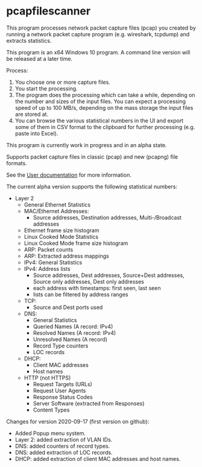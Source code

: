 # pcapfilescanner

This program processes network packet capture files (pcap) you created by running a
network packet capture program (e.g. wireshark, tcpdump) and extracts statistics.

This program is an x64 Windows 10 program.  A command line version will be released
at a later time.

Process:
  1. You choose one or more capture files.
  1. You start the processing.
  1. The program does the processing which can take a while, depending
     on the number and sizes of the input files. You can expect a processing
     speed of up to 100 MB/s, depending on the mass storage the input files
     are stored at.
  1. You can browse the various statistical numbers in the UI and export
     some of them in CSV format to the clipboard for further processing
     (e.g. paste into Excel).

This program is currently work in progress and in an alpha state.

Supports packet capture files in classic (pcap) and new (pcapng) file formats.

See the [User documentation](https://github.com/soprero/pcapfilescanner/wiki/PcapFileScanner-Frontend-User-manual) for more information.

The current alpha version supports the following statistical numbers:
    
* Layer 2
    * General Ethernet Statistics
    * MAC/Ethernet Addresses:
      * Source addresses, Destination addresses, Multi-/Broadcast addresses
    * Ethernet frame size histogram
    * Linux Cooked Mode Statistics
    * Linux Cooked Mode frame size histogram
    * ARP: Packet counts
    * ARP: Extracted address mappings
    * IPv4: General Statistics
    * IPv4: Address lists
        * Source addresses, Dest addresses, Source+Dest addresses,
            Source only addresses, Dest only addresses
        * each address with timestamps: first seen, last seen
        * lists can be filtered by address ranges
    * TCP:
        * Source and Dest ports used
    * DNS:
        * General Statistics
        * Queried Names (A record: IPv4)
        * Resolved Names (A record: IPv4)
        * Unresolved Names (A record)
        * Record Type counters
        * LOC records
    * DHCP:
        * Client MAC addresses
        * Host names
    * HTTP (not HTTPS)
        * Request Targets (URLs)
        * Request User Agents
        * Response Status Codes
        * Server Software (extracted from Responses)
        * Content Types


Changes for version 2020-09-17 (first version on github):
    
  * Added Popup menu system.
  * Layer 2: added extraction of VLAN IDs.
  * DNS: added counters of record types.
  * DNS: added extraction of LOC records.
  * DHCP: added extraction of client MAC addresses and host names.

